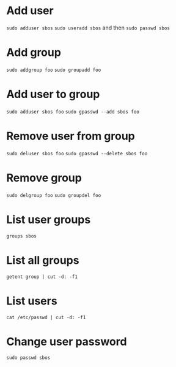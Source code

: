 # Add user
`sudo adduser sbos`
`sudo useradd sbos` and then `sudo passwd sbos`

# Add group
`sudo addgroup foo`
`sudo groupadd foo`

# Add user to group
`sudo adduser sbos foo`
`sudo gpasswd --add sbos foo`

# Remove user from group
`sudo deluser sbos foo`
`sudo gpasswd --delete sbos foo`

# Remove group
`sudo delgroup foo`
`sudo groupdel foo`

# List user groups
`groups sbos`

# List all groups
`getent group | cut -d: -f1`

# List users
`cat /etc/passwd | cut -d: -f1`

# Change user password
`sudo passwd sbos`
